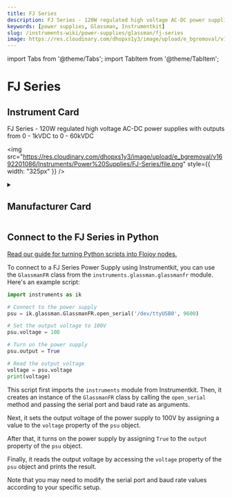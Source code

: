 ```yaml
---
title: FJ Series
description: FJ Series - 120W regulated high voltage AC-DC power supplies with outputs from 0 - 1kVDC to 0 - 60kVDC
keywords: [power supplies, Glassman, Instrumentkit]
slug: /instruments-wiki/power-supplies/glassman/fj-series
image: https://res.cloudinary.com/dhopxs1y3/image/upload/e_bgremoval/v1692201086/Instruments/Power%20Supplies/FJ-Series/file.png
---
```


import Tabs from '@theme/Tabs';
import TabItem from '@theme/TabItem';

# FJ Series

## Instrument Card

<div className="flex">

<div>

FJ Series - 120W regulated high voltage AC-DC power supplies with outputs from 0 - 1kVDC to 0 - 60kVDC

</div>

<img src="https://res.cloudinary.com/dhopxs1y3/image/upload/e_bgremoval/v1692201086/Instruments/Power%20Supplies/FJ-Series/file.png" style={{ width: "325px" }} />

</div>

<details>
<summary><h2>Manufacturer Card</h2></summary>

<img src="https://res.cloudinary.com/dhopxs1y3/image/upload/e_bgremoval/v1692125998/Instruments/Vendor%20Logos/Glassman.png" style={{ width: "100%", height: "150px",objectFit: "cover" }} />

Looking for the leading manufacturer of AC-DC **power** supplies, DC-DC converters, high voltage, RF & custom **power** products? Discover our extensive range. <a href="https://www.xppower.com">Website</a>.

<ul>
  <li>Headquarters: Singapore</li>
  <li>Yearly Revenue (millions, USD): 295.0</li>
</ul>
</details>

## Connect to the FJ Series in Python

[Read our guide for turning Python scripts into Flojoy nodes.](https://docs.flojoy.ai/custom-nodes/creating-custom-node/)


<Tabs>
<TabItem value="Instrumentkit" label="Instrumentkit">

To connect to a FJ Series Power Supply using Instrumentkit, you can use the `GlassmanFR` class from the `instruments.glassman.glassmanfr` module. Here's an example script:

```python
import instruments as ik

# Connect to the power supply
psu = ik.glassman.GlassmanFR.open_serial('/dev/ttyUSB0', 9600)

# Set the output voltage to 100V
psu.voltage = 100

# Turn on the power supply
psu.output = True

# Read the output voltage
voltage = psu.voltage
print(voltage)
```

This script first imports the `instruments` module from Instrumentkit. Then, it creates an instance of the `GlassmanFR` class by calling the `open_serial` method and passing the serial port and baud rate as arguments.

Next, it sets the output voltage of the power supply to 100V by assigning a value to the `voltage` property of the `psu` object.

After that, it turns on the power supply by assigning `True` to the `output` property of the `psu` object.

Finally, it reads the output voltage by accessing the `voltage` property of the `psu` object and prints the result.

Note that you may need to modify the serial port and baud rate values according to your specific setup.

</TabItem>
</Tabs>